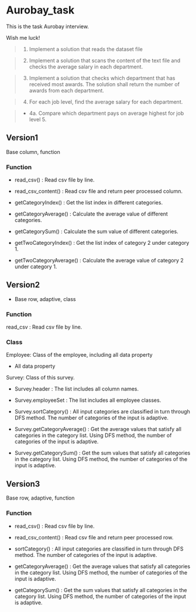 # Aurobay_task

This is the task Aurobay interview.

Wish me luck!


	
> 1. Implement a solution that reads the dataset file
	
> 2. Implement a solution that scans the content of the text file and checks the average salary in each department.
	
> 3. Implement a solution that checks which department that has received most awards. The solution shall return the number of awards from each department.
	
> 4.  For each job level, find the average salary for each department.

	
> * 4a. Compare which department pays on average highest for job level 5.

## Version1
Base column, function

### Function
* read_csv() : Read csv file by line.

* read_csv_content() : Read csv file and return peer processed column.

* getCategoryIndex() : Get the list index in different categories.

* getCategoryAverage() : Calculate the average value of different categories.

* getCategorySum() : Calculate the sum value of different categories.

* getTwoCategoryIndex() : Get the list index of category 2 under category 1.

* getTwoCategoryAverage() : Calculate the average value of category 2 under category 1.


## Version2
* Base row, adaptive, class

### Function
read_csv : Read csv file by line.


### Class
Employee: Class of the employee, including all data property

* All data property


Survey: Class of this survey.


* Survey.header : The list includes all column names.

* Survey.employeeSet : The list includes all employee classes.

* Survey.sortCategory() : All input categories are classified in turn through DFS method. The number of categories of the input is adaptive.

* Survey.getCategoryAverage() : Get the average values that satisfy all categories in the category list. Using DFS method, the number of categories of the input is adaptive.

* Survey.getCategorySum() : Get the sum values that satisfy all categories in the category list. Using DFS method, the number of categories of the input is adaptive.




## Version3
Base row, adaptive, function

### Function

* read_csv() : Read csv file by line.

* read_csv_content() : Read csv file and return peer processed row.

* sortCategory() : All input categories are classified in turn through DFS method. The number of categories of the input is adaptive.

* getCategoryAverage() : Get the average values that satisfy all categories in the category list. Using DFS method, the number of categories of the input is adaptive.

* getCategorySum() : Get the sum values that satisfy all categories in the category list. Using DFS method, the number of categories of the input is adaptive.